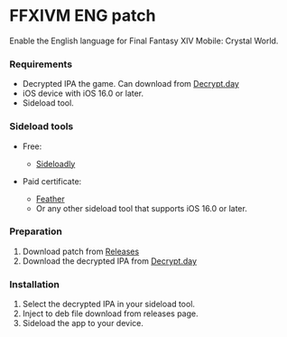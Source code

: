 # FFXIVM ENG patch

Enable the English language for Final Fantasy XIV Mobile: Crystal World.

### Requirements

- Decrypted IPA the game. Can download from [Decrypt.day](https://decrypt.day/app/id6447952559)
- iOS device with iOS 16.0 or later.
- Sideload tool.

### Sideload tools

- Free:
  - [Sideloadly](https://sideloadly.io/)

- Paid certificate:
  - [Feather](https://github.com/khcrysalis/Feather)
  - Or any other sideload tool that supports iOS 16.0 or later.


### Preparation

1. Download patch from [Releases](https://github.com/und3fined/FFXIVM-en-patch/releases)
2. Download the decrypted IPA from [Decrypt.day](https://decrypt.day/app/id6447952559)

### Installation

1. Select the decrypted IPA in your sideload tool.
2. Inject to deb file download from releases page.
3. Sideload the app to your device.
